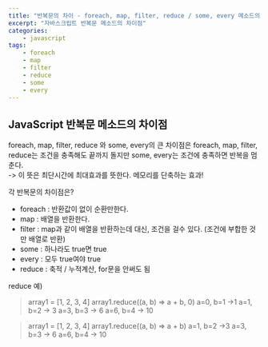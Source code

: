 ```yaml
--- 
title: "반복문의 차이 - foreach, map, filter, reduce / some, every 메소드의 차이점" 
excerpt: "자바스크립트 반복문 메소드의 차이점"
categories: 
    - javascript
tags: 
    - foreach
    - map
    - filter
    - reduce
    - some
    - every
--- 
```

## JavaScript 반복문 메소드의 차이점

foreach, map, filter, reduce 와 some, every의 큰 차이점은 foreach, map, filter, reduce는 조건을 충족해도 끝까지 돌지만 some, every는 조건에 충족하면 반복을 멈춘다.  
-> 이 뜻은 최단시간에 최대효과를 뜻한다. 메모리를 단축하는 효과!  

각 반복문의 차이점은?  

- foreach : 반환값이 없이 순환만한다.
- map : 배열을 반환한다. 
- filter : map과 같이 배열을 반환하는데 대신, 조건을 걸수 있다. (조건에 부합한 것만 배열로 반환)
- some : 하나라도 true면 true
- every : 모두 true여야 true  
- reduce : 축적 / 누적계산, for문을 안써도 됨

reduce 예)  
> array1 = [1, 2, 3, 4]
> array1.reduce((a, b) => a + b, 0)
> a=0, b=1 ->1
> a=1, b=2 -> 3
> a=3, b=3 -> 6
> a=6, b=4 -> 10

> array1 = [1, 2, 3, 4]
> array1.reduce((a, b) => a + b)
> a=1, b=2 ->3
> a=3, b=3 -> 6
> a=6, b=4 -> 10